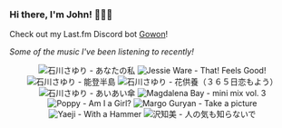 ### Hi there, I'm John! 🏄🏻‍♂️

Check out my Last.fm Discord bot [Gowon](http://gowon.ca)!

_Some of the music I've been listening to recently!_


<!-- lastfm -->
<p align="center"><img src="https://lastfm.freetls.fastly.net/i/u/64s/636d0ddcb7d1d60d566fcce8c88b2abf.png" title="石川さゆり - あなたの私"> <img src="https://lastfm.freetls.fastly.net/i/u/64s/2cb92806ea630ccaf0a713808a20bc4e.jpg" title="Jessie Ware - That! Feels Good!"> <img src="https://lastfm.freetls.fastly.net/i/u/64s/481e6652fb171e8aeddaab354cd496e8.jpg" title="石川さゆり - 能登半島"> <img src="https://lastfm.freetls.fastly.net/i/u/64s/848caf70366af68467a4b080b3b80257.png" title="石川さゆり - 花供養（３６５日恋もよう）"> <img src="https://lastfm.freetls.fastly.net/i/u/64s/87ffb7f3b6f42bd09e1e3da32982642d.jpg" title="石川さゆり - あいあい傘"> <img src="https://lastfm.freetls.fastly.net/i/u/64s/c4407904c1910709ca094a4d18dc2e7b.jpg" title="Magdalena Bay - mini mix vol. 3"> <img src="https://lastfm.freetls.fastly.net/i/u/64s/000bb38a007a410a4951ba1d044f60a2.jpg" title="Poppy - Am I a Girl?"> <img src="https://lastfm.freetls.fastly.net/i/u/64s/5ede52fb30fe2e9a9ed2e7cd55e85e27.jpg" title="Margo Guryan - Take a picture"> <img src="https://lastfm.freetls.fastly.net/i/u/64s/1df9c4d71653f3bb17d6f3a13913de52.jpg" title="Yaeji - With a Hammer"> <img src="https://lastfm.freetls.fastly.net/i/u/64s/858193198e103836e4ba800bb65689be.jpg" title="沢知美 - 人の気も知らないで"> </p>
